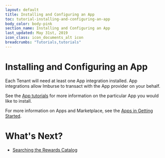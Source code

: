 ```yaml
---
layout: default
title: Installing and Configuring an App
toc: tutorial-installing-and-configuring-an-app
body_color: body-pink
section_name: Installing and Configuring an App
last_updated: May 31st, 2019
icon_class: icon_documents_alt icon
breadcrumbs: "Tutorials,tutorials"
---
```

# Installing and Configuring an App
Each Tenant will need at least one App integration installed. App integrations allow Imburse to transact with the App provider on your behalf.

See the [App tutorials](/tutorials.html#app-installation-and-configuration-tutorials) for more information on the particular App you would like to install.

For more information on Apps and Marketplace, see the [Apps in Getting Started](/pages/getting-started/apps).

# What's Next?
- [Searching the Rewards Catalog](/pages/tutorials/searching-the-rewards-catalog)





